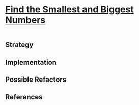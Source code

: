 # [Find the Smallest and Biggest Numbers](https://edabit.com/challenge/Q3n42rEWanZSTmsJm)

```js

```

## Strategy

<!--
  This function takes and array of any length and will find the min and max value in it and return those two in the form of an array. The original array will not be modified.
-->

## Implementation

<!--
 This solution used array method and for loop to solve this challenge.
-->

## Possible Refactors

<!--
 While loop
-->

## References

<!--
  no
-->
